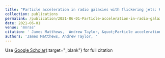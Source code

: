 ```yaml
---
title: "Particle acceleration in radio galaxies with flickering jets: GeV electrons to ultrahigh energy cosmic rays"
collection: publications
permalink: /publication/2021-06-01-Particle-acceleration-in-radio-galaxies-with-flickering-jets-GeV-electrons-to-ultrahigh-energy-cosmic-rays
date: 2021-06-01
venue: 'mnras'
citation: ' James Matthews,  Andrew Taylor, &quot;Particle acceleration in radio galaxies with flickering jets: GeV electrons to ultrahigh energy cosmic rays.&quot; mnras, 2021.'
authors: 'James Matthews, Andrew Taylor, '
---
```

Use [Google Scholar](https://scholar.google.com/scholar?q=Particle+acceleration+in+radio+galaxies+with+flickering+jets:+GeV+electrons+to+ultrahigh+energy+cosmic+rays){:target="_blank"} for full citation